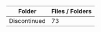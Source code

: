 | Folder       |   Files / Folders |
|--------------|-------------------|
| Discontinued |                73 |